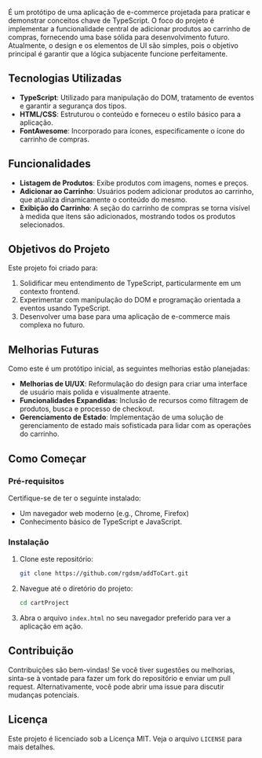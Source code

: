 É um protótipo de uma aplicação de e-commerce projetada para praticar e demonstrar conceitos chave de TypeScript. O foco do projeto é implementar a funcionalidade central de adicionar produtos ao carrinho de compras, fornecendo uma base sólida para desenvolvimento futuro. Atualmente, o design e os elementos de UI são simples, pois o objetivo principal é garantir que a lógica subjacente funcione perfeitamente.

## Tecnologias Utilizadas

- **TypeScript**: Utilizado para manipulação do DOM, tratamento de eventos e garantir a segurança dos tipos.
- **HTML/CSS**: Estruturou o conteúdo e forneceu o estilo básico para a aplicação.
- **FontAwesome**: Incorporado para ícones, especificamente o ícone do carrinho de compras.

## Funcionalidades

- **Listagem de Produtos**: Exibe produtos com imagens, nomes e preços.
- **Adicionar ao Carrinho**: Usuários podem adicionar produtos ao carrinho, que atualiza dinamicamente o conteúdo do mesmo.
- **Exibição do Carrinho**: A seção do carrinho de compras se torna visível à medida que itens são adicionados, mostrando todos os produtos selecionados.

## Objetivos do Projeto

Este projeto foi criado para:

1. Solidificar meu entendimento de TypeScript, particularmente em um contexto frontend.
2. Experimentar com manipulação do DOM e programação orientada a eventos usando TypeScript.
3. Desenvolver uma base para uma aplicação de e-commerce mais complexa no futuro.

## Melhorias Futuras

Como este é um protótipo inicial, as seguintes melhorias estão planejadas:

- **Melhorias de UI/UX**: Reformulação do design para criar uma interface de usuário mais polida e visualmente atraente.
- **Funcionalidades Expandidas**: Inclusão de recursos como filtragem de produtos, busca e processo de checkout.
- **Gerenciamento de Estado**: Implementação de uma solução de gerenciamento de estado mais sofisticada para lidar com as operações do carrinho.

## Como Começar

### Pré-requisitos

Certifique-se de ter o seguinte instalado:

- Um navegador web moderno (e.g., Chrome, Firefox)
- Conhecimento básico de TypeScript e JavaScript.

### Instalação

1. Clone este repositório:
   ```bash
   git clone https://github.com/rgdsm/addToCart.git
   ```
2. Navegue até o diretório do projeto:
   ```bash
   cd cartProject
   ```
3. Abra o arquivo `index.html` no seu navegador preferido para ver a aplicação em ação.

## Contribuição

Contribuições são bem-vindas! Se você tiver sugestões ou melhorias, sinta-se à vontade para fazer um fork do repositório e enviar um pull request. Alternativamente, você pode abrir uma issue para discutir mudanças potenciais.

## Licença

Este projeto é licenciado sob a Licença MIT. Veja o arquivo `LICENSE` para mais detalhes.
